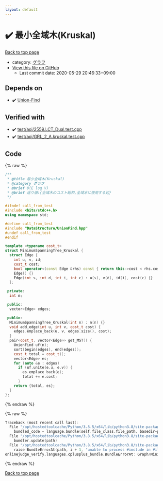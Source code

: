 ```yaml
---
layout: default
---
```


<!-- mathjax config similar to math.stackexchange -->
<script type="text/javascript" async
  src="https://cdnjs.cloudflare.com/ajax/libs/mathjax/2.7.5/MathJax.js?config=TeX-MML-AM_CHTML">
</script>
<script type="text/x-mathjax-config">
  MathJax.Hub.Config({
    TeX: { equationNumbers: { autoNumber: "AMS" }},
    tex2jax: {
      inlineMath: [ ['$','$'] ],
      processEscapes: true
    },
    "HTML-CSS": { matchFontHeight: false },
    displayAlign: "left",
    displayIndent: "2em"
  });
</script>

<script type="text/javascript" src="https://cdnjs.cloudflare.com/ajax/libs/jquery/3.4.1/jquery.min.js"></script>
<script src="https://cdn.jsdelivr.net/npm/jquery-balloon-js@1.1.2/jquery.balloon.min.js" integrity="sha256-ZEYs9VrgAeNuPvs15E39OsyOJaIkXEEt10fzxJ20+2I=" crossorigin="anonymous"></script>
<script type="text/javascript" src="../../assets/js/copy-button.js"></script>
<link rel="stylesheet" href="../../assets/css/copy-button.css" />


# :heavy_check_mark: 最小全域木(Kruskal)

<a href="../../index.html">Back to top page</a>

* category: <a href="../../index.html#5a834e14ea57a0cf726f79f1ab2dcc39">グラフ</a>
* <a href="{{ site.github.repository_url }}/blob/master/Graph/MinimumSpanningTree_Kruskal.hpp">View this file on GitHub</a>
    - Last commit date: 2020-05-29 20:46:33+09:00




## Depends on

* :heavy_check_mark: <a href="../DataStructure/UnionFind.hpp.html">Union-Find</a>


## Verified with

* :heavy_check_mark: <a href="../../verify/test/aoj/2559.LCT_Dual.test.cpp.html">test/aoj/2559.LCT_Dual.test.cpp</a>
* :heavy_check_mark: <a href="../../verify/test/aoj/GRL_2_A.kruskal.test.cpp.html">test/aoj/GRL_2_A.kruskal.test.cpp</a>


## Code

<a id="unbundled"></a>
{% raw %}
```cpp
/**
 * @title 最小全域木(Kruskal)
 * @category グラフ
 * @brief O(E log V)
 * @brief 返り値:{全域木のコスト総和,全域木に使用する辺}
 */

#ifndef call_from_test
#include <bits/stdc++.h>
using namespace std;

#define call_from_test
#include "DataStructure/UnionFind.hpp"
#undef call_from_test
#endif

template <typename cost_t>
struct MinimumSpanningTree_Kruskal {
  struct Edge {
    int u, v, id;
    cost_t cost;
    bool operator<(const Edge &rhs) const { return this->cost < rhs.cost; }
    Edge() {}
    Edge(int s, int d, int i, int c) : u(s), v(d), id(i), cost(c) {}
  };

 private:
  int n;

 public:
  vector<Edge> edges;

 public:
  MinimumSpanningTree_Kruskal(int n) : n(n) {}
  void add_edge(int u, int v, cost_t cost) {
    edges.emplace_back(u, v, edges.size(), cost);
  }
  pair<cost_t, vector<Edge>> get_MST() {
    UnionFind uf(n);
    sort(begin(edges), end(edges));
    cost_t total = cost_t();
    vector<Edge> es;
    for (auto &e : edges)
      if (uf.unite(e.u, e.v)) {
        es.emplace_back(e);
        total += e.cost;
      }
    return {total, es};
  }
};

```
{% endraw %}

<a id="bundled"></a>
{% raw %}
```cpp
Traceback (most recent call last):
  File "/opt/hostedtoolcache/Python/3.8.5/x64/lib/python3.8/site-packages/onlinejudge_verify/docs.py", line 349, in write_contents
    bundled_code = language.bundle(self.file_class.file_path, basedir=pathlib.Path.cwd())
  File "/opt/hostedtoolcache/Python/3.8.5/x64/lib/python3.8/site-packages/onlinejudge_verify/languages/cplusplus.py", line 185, in bundle
    bundler.update(path)
  File "/opt/hostedtoolcache/Python/3.8.5/x64/lib/python3.8/site-packages/onlinejudge_verify/languages/cplusplus_bundle.py", line 306, in update
    raise BundleErrorAt(path, i + 1, "unable to process #include in #if / #ifdef / #ifndef other than include guards")
onlinejudge_verify.languages.cplusplus_bundle.BundleErrorAt: Graph/MinimumSpanningTree_Kruskal.hpp: line 13: unable to process #include in #if / #ifdef / #ifndef other than include guards

```
{% endraw %}

<a href="../../index.html">Back to top page</a>

